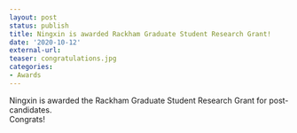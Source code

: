 ```yaml
---
layout: post
status: publish
title: Ningxin is awarded Rackham Graduate Student Research Grant!
date: '2020-10-12'
external-url:
teaser: congratulations.jpg
categories:
- Awards
---
```


Ningxin is awarded the Rackham Graduate Student Research Grant for post-candidates.
<br>
Congrats!
